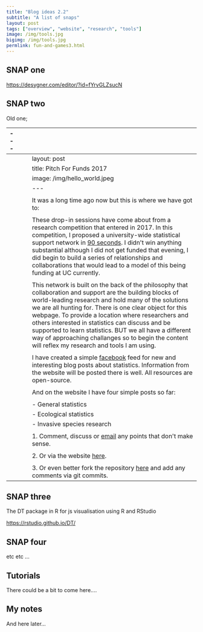 ```yaml
---
title: "Blog ideas 2.2"
subtitle: "A list of snaps"
layout: post
tags: ["overview", "website", "research", "tools"]
image: /img/tools.jpg
bigimg: /img/tools.jpg
permlink: fun-and-games3.html
---
```


## SNAP one

https://desygner.com/editor/?id=fYrvGLZsucN

## SNAP two

Old one;



| ---  |      |      |                                                              |
| ---- | ---- | ---- | ------------------------------------------------------------ |
|      |      |      | layout: post                                                 |
|      |      |      | title: Pitch For Funds 2017                                  |
|      |      |      | image: /img/hello_world.jpeg                                 |
|      |      |      | ---                                                          |
|      |      |      |                                                              |
|      |      |      | It was a long time ago now but this is where we have got to: |
|      |      |      |                                                              |
|      |      |      | These drop-in sessions have come about from a research competition that entered in 2017. In this competition, I proposed a university-wide statistical support network in [90 seconds]("https://www.youtube.com/watch?v=2EXo0Iue1es"). I didn't win anything substantial although I did not get funded that evening, I did begin to build a series of relationships and collaborations that would lead to a model of this being funding at UC currently. |
|      |      |      |                                                              |
|      |      |      | This network is built on the back of the philosophy that collaboration and support are the building blocks of world-leading research and hold many of the solutions we are all hunting for. There is one clear object for this webpage. To provide a location where researchers and others interested in statistics can discuss and be supported to learn statistics. BUT we all have a different way of approaching challanges so to begin the content will reflex my research and tools I am using. |
|      |      |      |                                                              |
|      |      |      | I have created a simple [facebook]("https://www.facebook.com/StatisticsNetwork/") feed for new and interesting blog posts about statistics. Information from the website will be posted there is well. All resources are open-source. |
|      |      |      |                                                              |
|      |      |      | And on the website I have four simple posts so far:          |
|      |      |      |                                                              |
|      |      |      | - General statistics                                         |
|      |      |      | - Ecological statistics                                      |
|      |      |      | - Invasive species research                                  |
|      |      |      |                                                              |
|      |      |      | 1.  Comment, discuss or [email]("anthony.davidson@canberra.edu.au") any points that don't make sense. |
|      |      |      |                                                              |
|      |      |      | 2.  Or via the website [here]("").                           |
|      |      |      |                                                              |
|      |      |      | 3.  Or even better fork the repository [here]("https://github.com/davan690") and add any comments via git commits. |



<script src="https://gist.github.com/davan690/bd2e169abfda7abea0280938afd6c871.js"></script>
## SNAP three

The DT package in R for js visualisation using R and RStudio

https://rstudio.github.io/DT/

## SNAP four

etc etc ...

## Tutorials

There could be a bit to come here....


## My notes

And here later...